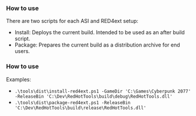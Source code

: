 ### How to use

There are two scripts for each ASI and RED4ext setup:

- Install: Deploys the current build. Intended to be used as an after build script.
- Package: Prepares the current build as a distribution archive for end users.

### How to use

Examples:

- `.\tools\dist\install-red4ext.ps1 -GameDir 'C:\Games\Cyberpunk 2077' -ReleaseBin 'C:\Dev\RedHotTools\build\debug\RedHotTools.dll'`
- `.\tools\dist\package-red4ext.ps1 -ReleaseBin 'C:\Dev\RedHotTools\build\release\RedHotTools.dll'`
